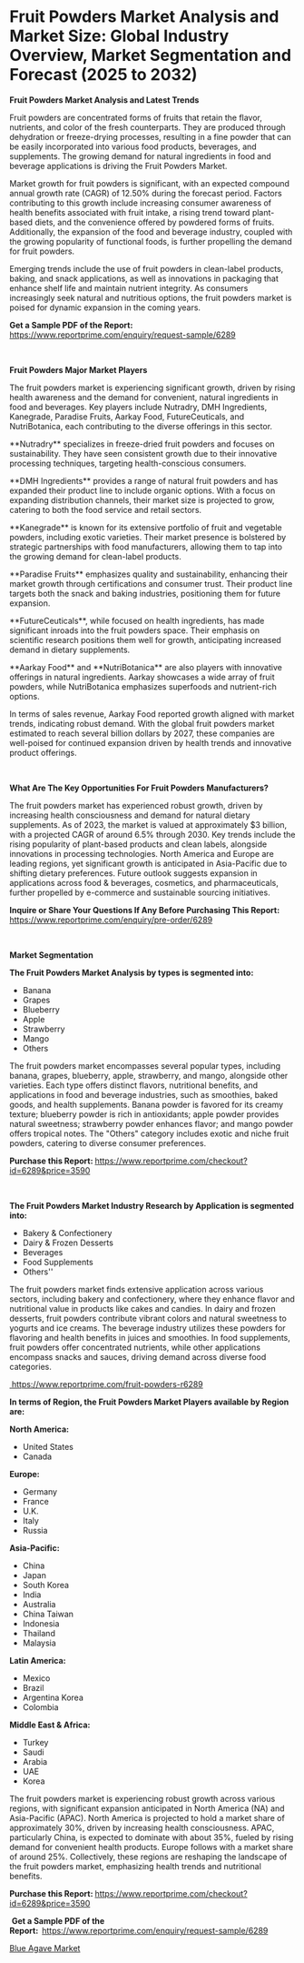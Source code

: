 <p><h1>Fruit Powders Market Analysis and Market Size: Global Industry Overview, Market Segmentation and Forecast (2025 to 2032)</h1></p><p><strong>Fruit Powders Market Analysis and Latest Trends</strong></p>
<p><p>Fruit powders are concentrated forms of fruits that retain the flavor, nutrients, and color of the fresh counterparts. They are produced through dehydration or freeze-drying processes, resulting in a fine powder that can be easily incorporated into various food products, beverages, and supplements. The growing demand for natural ingredients in food and beverage applications is driving the Fruit Powders Market.</p><p>Market growth for fruit powders is significant, with an expected compound annual growth rate (CAGR) of 12.50% during the forecast period. Factors contributing to this growth include increasing consumer awareness of health benefits associated with fruit intake, a rising trend toward plant-based diets, and the convenience offered by powdered forms of fruits. Additionally, the expansion of the food and beverage industry, coupled with the growing popularity of functional foods, is further propelling the demand for fruit powders.</p><p>Emerging trends include the use of fruit powders in clean-label products, baking, and snack applications, as well as innovations in packaging that enhance shelf life and maintain nutrient integrity. As consumers increasingly seek natural and nutritious options, the fruit powders market is poised for dynamic expansion in the coming years.</p></p>
<p><strong>Get a Sample PDF of the Report:&nbsp;</strong> <a href="https://www.reportprime.com/enquiry/request-sample/6289?utm_campaign=2792&utm_medium=2&utm_source=Github&utm_content=ia&utm_term=19032025&utm_id=fruit-powders">https://www.reportprime.com/enquiry/request-sample/6289</a></p>
<p>&nbsp;</p>
<p><strong>Fruit Powders Major Market Players</strong></p>
<p><p>The fruit powders market is experiencing significant growth, driven by rising health awareness and the demand for convenient, natural ingredients in food and beverages. Key players include Nutradry, DMH Ingredients, Kanegrade, Paradise Fruits, Aarkay Food, FutureCeuticals, and NutriBotanica, each contributing to the diverse offerings in this sector.</p><p>**Nutradry** specializes in freeze-dried fruit powders and focuses on sustainability. They have seen consistent growth due to their innovative processing techniques, targeting health-conscious consumers.</p><p>**DMH Ingredients** provides a range of natural fruit powders and has expanded their product line to include organic options. With a focus on expanding distribution channels, their market size is projected to grow, catering to both the food service and retail sectors.</p><p>**Kanegrade** is known for its extensive portfolio of fruit and vegetable powders, including exotic varieties. Their market presence is bolstered by strategic partnerships with food manufacturers, allowing them to tap into the growing demand for clean-label products.</p><p>**Paradise Fruits** emphasizes quality and sustainability, enhancing their market growth through certifications and consumer trust. Their product line targets both the snack and baking industries, positioning them for future expansion.</p><p>**FutureCeuticals**, while focused on health ingredients, has made significant inroads into the fruit powders space. Their emphasis on scientific research positions them well for growth, anticipating increased demand in dietary supplements.</p><p>**Aarkay Food** and **NutriBotanica** are also players with innovative offerings in natural ingredients. Aarkay showcases a wide array of fruit powders, while NutriBotanica emphasizes superfoods and nutrient-rich options.</p><p>In terms of sales revenue, Aarkay Food reported growth aligned with market trends, indicating robust demand. With the global fruit powders market estimated to reach several billion dollars by 2027, these companies are well-poised for continued expansion driven by health trends and innovative product offerings.</p></p>
<p>&nbsp;</p>
<p><strong>What Are The Key Opportunities For Fruit Powders Manufacturers?</strong></p>
<p><p>The fruit powders market has experienced robust growth, driven by increasing health consciousness and demand for natural dietary supplements. As of 2023, the market is valued at approximately $3 billion, with a projected CAGR of around 6.5% through 2030. Key trends include the rising popularity of plant-based products and clean labels, alongside innovations in processing technologies. North America and Europe are leading regions, yet significant growth is anticipated in Asia-Pacific due to shifting dietary preferences. Future outlook suggests expansion in applications across food & beverages, cosmetics, and pharmaceuticals, further propelled by e-commerce and sustainable sourcing initiatives.</p></p>
<p><strong>Inquire or Share Your Questions If Any Before Purchasing This Report:</strong> <a href="https://www.reportprime.com/enquiry/pre-order/6289?utm_campaign=2792&utm_medium=2&utm_source=Github&utm_content=ia&utm_term=19032025&utm_id=fruit-powders">https://www.reportprime.com/enquiry/pre-order/6289</a></p>
<p>&nbsp;</p>
<p><strong>Market Segmentation</strong></p>
<p><strong>The Fruit Powders Market Analysis by types is segmented into:</strong></p>
<p><ul><li>Banana</li><li>Grapes</li><li>Blueberry</li><li>Apple</li><li>Strawberry</li><li>Mango</li><li>Others</li></ul></p>
<p><p>The fruit powders market encompasses several popular types, including banana, grapes, blueberry, apple, strawberry, and mango, alongside other varieties. Each type offers distinct flavors, nutritional benefits, and applications in food and beverage industries, such as smoothies, baked goods, and health supplements. Banana powder is favored for its creamy texture; blueberry powder is rich in antioxidants; apple powder provides natural sweetness; strawberry powder enhances flavor; and mango powder offers tropical notes. The "Others" category includes exotic and niche fruit powders, catering to diverse consumer preferences.</p></p>
<p><strong>Purchase this Report:&nbsp;</strong><a href="https://www.reportprime.com/checkout?id=6289&price=3590&utm_campaign=2792&utm_medium=2&utm_source=Github&utm_content=ia&utm_term=19032025&utm_id=fruit-powders">https://www.reportprime.com/checkout?id=6289&price=3590</a></p>
<p>&nbsp;</p>
<p><strong>The Fruit Powders Market Industry Research by Application is segmented into:</strong></p>
<p><ul><li>Bakery & Confectionery</li><li>Dairy & Frozen Desserts</li><li>Beverages</li><li>Food Supplements</li><li>Others''</li></ul></p>
<p><p>The fruit powders market finds extensive application across various sectors, including bakery and confectionery, where they enhance flavor and nutritional value in products like cakes and candies. In dairy and frozen desserts, fruit powders contribute vibrant colors and natural sweetness to yogurts and ice creams. The beverage industry utilizes these powders for flavoring and health benefits in juices and smoothies. In food supplements, fruit powders offer concentrated nutrients, while other applications encompass snacks and sauces, driving demand across diverse food categories.</p></p>
<p><a href="https://www.reportprime.com/fruit-powders-r6289?utm_campaign=2792&utm_medium=2&utm_source=Github&utm_content=ia&utm_term=19032025&utm_id=fruit-powders">&nbsp;https://www.reportprime.com/fruit-powders-r6289</a></p>
<p><strong>In terms of Region, the Fruit Powders Market Players available by Region are:</strong></p>
<p>
    <p> <strong> North America: </strong>
        <ul>
            <li>United States</li>
            <li>Canada</li>
        </ul>
        </p> 
    <p> <strong> Europe: </strong>
        <ul>
            <li>Germany</li>
            <li>France</li>
            <li>U.K.</li>
            <li>Italy</li>
            <li>Russia</li>
        </ul>
        </p> 
    <p> <strong> Asia-Pacific: </strong>
        <ul>
            <li>China</li>
            <li>Japan</li>
            <li>South Korea</li>
            <li>India</li>
            <li>Australia</li>
            <li>China Taiwan</li>
            <li>Indonesia</li>
            <li>Thailand</li>
            <li>Malaysia</li>
        </ul>
        </p> 
    <p> <strong> Latin America: </strong>
        <ul>
            <li>Mexico</li>
            <li>Brazil</li>
            <li>Argentina Korea</li>
            <li>Colombia</li>
        </ul>
        </p> 
    <p> <strong> Middle East & Africa: </strong>
        <ul>
            <li>Turkey</li>
            <li>Saudi</li>
            <li>Arabia</li>
            <li>UAE</li>
            <li>Korea</li>
        </ul>
    </p>
    </p>
<p><p>The fruit powders market is experiencing robust growth across various regions, with significant expansion anticipated in North America (NA) and Asia-Pacific (APAC). North America is projected to hold a market share of approximately 30%, driven by increasing health consciousness. APAC, particularly China, is expected to dominate with about 35%, fueled by rising demand for convenient health products. Europe follows with a market share of around 25%. Collectively, these regions are reshaping the landscape of the fruit powders market, emphasizing health trends and nutritional benefits.</p></p>
<p><strong>Purchase this Report: </strong><a href="https://www.reportprime.com/checkout?id=6289&price=3590&utm_campaign=2792&utm_medium=2&utm_source=Github&utm_content=ia&utm_term=19032025&utm_id=fruit-powders">https://www.reportprime.com/checkout?id=6289&price=3590</a></p>
<p>&nbsp;<strong>Get a Sample PDF of the Report:&nbsp;&nbsp;</strong><a href="https://www.reportprime.com/enquiry/request-sample/6289?utm_campaign=2792&utm_medium=2&utm_source=Github&utm_content=ia&utm_term=19032025&utm_id=fruit-powders">https://www.reportprime.com/enquiry/request-sample/6289</a></p>
<p><strong></strong></p>
<p><p><a href="https://github.com/manesros8/Market-Research-Report-List-1/blob/main/blue-agave-market.md?utm_campaign=2792&utm_medium=2&utm_source=Github&utm_content=ia&utm_term=19032025&utm_id=fruit-powders">Blue Agave Market</a></p></p>